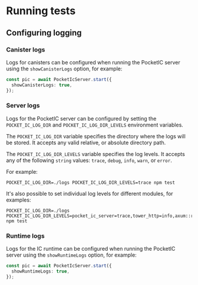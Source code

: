# Running tests

## Configuring logging

### Canister logs

Logs for canisters can be configured when running the PocketIC server using the `showCanisterLogs` option, for example:

```ts
const pic = await PocketIcServer.start({
  showCanisterLogs: true,
});
```

### Server logs

Logs for the PocketIC server can be configured by setting the `POCKET_IC_LOG_DIR` and `POCKET_IC_LOG_DIR_LEVELS` environment variables.

The `POCKET_IC_LOG_DIR` variable specifies the directory where the logs will be stored. It accepts any valid relative, or absolute directory path.

The `POCKET_IC_LOG_DIR_LEVELS` variable specifies the log levels. It accepts any of the following `string` values: `trace`, `debug`, `info`, `warn`, or `error`.

For example:

```shell
POCKET_IC_LOG_DIR=./logs POCKET_IC_LOG_DIR_LEVELS=trace npm test
```

It's also possible to set individual log levels for different modules, for examples:

```shell
POCKET_IC_LOG_DIR=./logs POCKET_IC_LOG_DIR_LEVELS=pocket_ic_server=trace,tower_http=info,axum::rejection=info npm test
```

### Runtime logs

Logs for the IC runtime can be configured when running the PocketIC server using the `showRuntimeLogs` option, for example:

```ts
const pic = await PocketIcServer.start({
  showRuntimeLogs: true,
});
```
